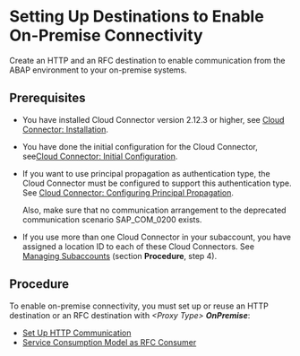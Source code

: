 <!-- loio9b6510edf4d844a28f022b3db41f3202 -->

# Setting Up Destinations to Enable On-Premise Connectivity

Create an HTTP and an RFC destination to enable communication from the ABAP environment to your on-premise systems.



<a name="loio9b6510edf4d844a28f022b3db41f3202__section_b5c_rl3_43b"/>

## Prerequisites

-   You have installed Cloud Connector version 2.12.3 or higher, see [Cloud Connector: Installation](https://help.sap.com/viewer/cca91383641e40ffbe03bdc78f00f681/Cloud/en-US/57ae3d62f63440f7952e57bfcef948d3.html).

-   You have done the initial configuration for the Cloud Connector, see[Cloud Connector: Initial Configuration](https://help.sap.com/viewer/cca91383641e40ffbe03bdc78f00f681/Cloud/en-US/db9170a7d97610148537d5a84bf79ba2.html).

-   If you want to use principal propagation as authentication type, the Cloud Connector must be configured to support this authentication type. See [Cloud Connector: Configuring Principal Propagation](https://help.sap.com/viewer/cca91383641e40ffbe03bdc78f00f681/Cloud/en-US/c84d4d0b12d34890b334998185f49e88.html).

    Also, make sure that no communication arrangement to the deprecated communication scenario SAP\_COM\_0200 exists.

-   If you use more than one Cloud Connector in your subaccount, you have assigned a location ID to each of these Cloud Connectors. See [Managing Subaccounts](https://help.sap.com/viewer/cca91383641e40ffbe03bdc78f00f681/Cloud/en-US/f16df12fab9f4fe1b8a4122f0fd54b6e.html) \(section **Procedure**, step 4\).



<a name="loio9b6510edf4d844a28f022b3db41f3202__section_p43_dm3_43b"/>

## Procedure

To enable on-premise connectivity, you must set up or reuse an HTTP destination or an RFC destination with *<Proxy Type\>* ***OnPremise***:

-   [Set Up HTTP Communication](set-up-http-communication-3884bc3.md)
-   [Service Consumption Model as RFC Consumer](service-consumption-model-as-rfc-consumer-a69e99c.md)

